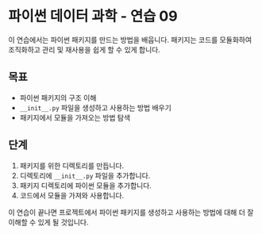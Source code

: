 # 파이썬 데이터 과학 - 연습 09

이 연습에서는 파이썬 패키지를 만드는 방법을 배웁니다. 패키지는 코드를 모듈화하여 조직화하고 관리 및 재사용을 쉽게 할 수 있게 합니다.

## 목표
- 파이썬 패키지의 구조 이해
- `__init__.py` 파일을 생성하고 사용하는 방법 배우기
- 패키지에서 모듈을 가져오는 방법 탐색

## 단계
1. 패키지를 위한 디렉토리를 만듭니다.
2. 디렉토리에 `__init__.py` 파일을 추가합니다.
3. 패키지 디렉토리에 파이썬 모듈을 추가합니다.
4. 코드에서 모듈을 가져와 사용합니다.

이 연습이 끝나면 프로젝트에서 파이썬 패키지를 생성하고 사용하는 방법에 대해 더 잘 이해할 수 있게 될 것입니다.